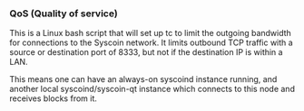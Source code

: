 ﻿### QoS (Quality of service) ###

This is a Linux bash script that will set up tc to limit the outgoing bandwidth for connections to the Syscoin network. It limits outbound TCP traffic with a source or destination port of 8333, but not if the destination IP is within a LAN.

This means one can have an always-on syscoind instance running, and another local syscoind/syscoin-qt instance which connects to this node and receives blocks from it.
